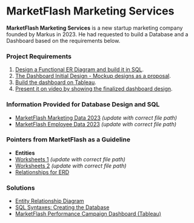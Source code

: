 # MarketFlash Marketing Services

**MarketFlash Marketing Services** is a new startup marketing company founded by Markus in 2023. He had requested to build a Database and a Dashboard based on the requirements below.

### Project Requirements
1. [Design a Functional ER Diagram and build it in SQL](#entity-relationship-diagram).
2. [The Dashboard Initial Design - Mockup designs as a proposal](#dashboard-initial-design).
3. [Build the dashboard on Tableau](#marketflash-performance-campaign-dashboard).
4. [Present it on video by showing the finalized dashboard design](#presentation).

### Information Provided for Database Design and SQL
- [MarketFlash Marketing Data 2023](./path/to/marketing_data_2023.csv) *(update with correct file path)*
- [MarketFlash Employee Data 2023](./path/to/employee_data_2023.csv) *(update with correct file path)*

### Pointers from MarketFlash as a Guideline
- **Entities**  
- [Worksheets 1](./path/to/worksheets1.pdf) *(update with correct file path)*
- [Worksheets 2](./path/to/worksheets2.pdf) *(update with correct file path)*
- [Relationships for ERD](#relationships)

### Solutions
- [Entity Relationship Diagram](#entity-relationship-diagram)
- [SQL Syntaxes: Creating the Database](#sql-syntaxes)
- [MarketFlash Performance Campaign Dashboard (Tableau)](#marketflash-performance-campaign-dashboard)

